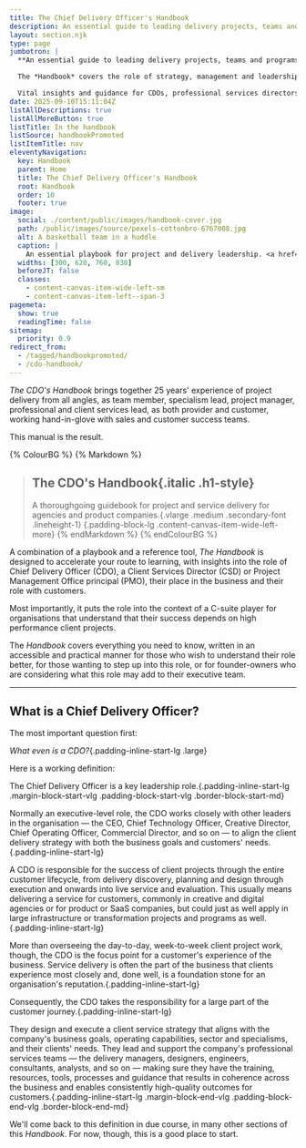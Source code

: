 ```yaml
---
title: The Chief Delivery Officer's Handbook
description: An essential guide to leading delivery projects, teams and programs for agencies and SaaS product companies.
layout: section.njk
type: page
jumbotron: |
  **An essential guide to leading delivery projects, teams and programs for agencies, client service businesses and SaaS product companies.**

  The *Handbook* covers the role of strategy, management and leadership for project delivery for clients within the expectations of ambitious organisations. It also covers how the CDO fits in the context of the c-suite, supporting internal and external stakeholders.{.smaller .margin-block-start-vlg}

  Vital insights and guidance for CDOs, professional services directors, client services directors, and other delivery principal roles.{.small}
date: 2025-09-10T15:11:04Z
listAllDescriptions: true
listAllMoreButton: true
listTitle: In the handbook
listSource: handbookPromoted
listItemTitle: nav
eleventyNavigation:
  key: Handbook
  parent: Home
  title: The Chief Delivery Officer's Handbook
  root: Handbook
  order: 10
  footer: true
image:
  social: ./content/public/images/handbook-cover.jpg
  path: /public/images/source/pexels-cottonbro-6767008.jpg
  alt: A basketball team in a huddle
  caption: |
    An essential playbook for project and delivery leadership. <a href="https://www.pexels.com/photo/a-basketball-team-in-a-huddle-6767008/" target="_blank" rel="noopener">Photo</a> by <a href="https://www.pexels.com/@cottonbro/" target="_blank" rel="noopener">cottonbro studio</a>
  widths: [300, 620, 760, 830]
  beforeJT: false
  classes:
    - content-canvas-item-wide-left-sm
    - content-canvas-item-left--span-3
pagemeta:
  show: true
  readingTime: false
sitemap:
  priority: 0.9
redirect_from:
  - /tagged/handbookpromoted/
  - /cdo-handbook/
---
```


*The CDO's Handbook* brings together 25 years' experience of project delivery from all angles, as team member, specialism lead, project manager, professional and client services lead, as both provider and customer, working hand-in-glove with sales and customer success teams.

This manual is the result.

{% ColourBG %}
  {% Markdown %}

> ## The CDO's Handbook{.italic .h1-style}
>
> A thoroughgoing guidebook for project and service delivery for agencies and product companies.{.vlarge .medium .secondary-font .lineheight-1}
{.padding-block-lg .content-canvas-item-wide-left-more}
  {% endMarkdown %}
{% endColourBG %}

A combination of a playbook and a reference tool, *The Handbook* is designed to accelerate your route to learning, with insights into the role of Chief Delivery Officer (CDO), a Client Services Director (CSD) or Project Management Office principal (PMO), their place in the business and their role with customers.

Most importantly, it puts the role into the context of a C-suite player for organisations that understand that their success depends on high performance client projects.

The *Handbook* covers everything you need to know, written in an accessible and practical manner for those who wish to understand their role better, for those wanting to step up into this role, or for founder-owners who are considering what this role may add to their executive team.

---

## What is a Chief Delivery Officer?

The most important question first:

*What even is a CDO?*{.padding-inline-start-lg .large}

Here is a working definition:

The Chief Delivery Officer is a key leadership role.{.padding-inline-start-lg .margin-block-start-vlg .padding-block-start-vlg .border-block-start-md}

Normally an executive-level role, the CDO works closely with other leaders in the organisation — the CEO, Chief Technology Officer, Creative Director, Chief Operating Officer, Commercial Director, and so on — to align the client delivery strategy with both the business goals and customers' needs.{.padding-inline-start-lg}

A CDO is responsible for the success of client projects through the entire customer lifecycle, from delivery discovery, planning and design through execution and onwards into live service and evaluation. This usually means delivering a service for customers, commonly in creative and digital agencies or for product or SaaS companies, but could just as well apply in large infrastructure or transformation projects and programs as well.{.padding-inline-start-lg}

More than overseeing the day-to-day, week-to-week client project work, though, the CDO is the focus point for a customer's experience of the business. Service delivery is often the part of the business that clients experience most closely and, done well, is a foundation stone for an organisation's reputation.{.padding-inline-start-lg}

Consequently, the CDO takes the responsibility for a large part of the customer journey.{.padding-inline-start-lg}

They design and execute a client service strategy that aligns with the company's business goals, operating capabilities, sector and specialisms, and their clients' needs. They lead and support the company's professional services teams — the delivery managers, designers, engineers, consultants, analysts, and so on — making sure they have the training, resources, tools, processes and guidance that results in coherence across the business and enables consistently high-quality outcomes for customers.{.padding-inline-start-lg .margin-block-end-vlg .padding-block-end-vlg .border-block-end-md}

We'll come back to this definition in due course, in many other sections of this *Handbook*. For now, though, this is a good place to start.
